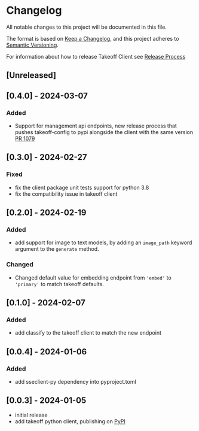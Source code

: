 # Changelog

All notable changes to this project will be documented in this file.

The format is based on [Keep a Changelog],
and this project adheres to [Semantic Versioning].

For information about how to release Takeoff Client see [Release Process](https://www.notion.so/tytnai/Releasing-Takeoff-Client-52deed2f60ba4af9890f8cbbc8876d4d?pm=c)

## [Unreleased]

## [0.4.0] - 2024-03-07

### Added

- Support for management api endpoints, new release process that pushes takeoff-config to pypi alongside the client with the same version [PR 1079](https://github.com/TNBase/pantheon/pull/1079)


## [0.3.0] - 2024-02-27

### Fixed
- fix the client package unit tests support for python 3.8
- fix the compatibility issue in takeoff client 

## [0.2.0] - 2024-02-19

### Added

- add support for image to text models, by adding an `image_path` keyword argument to the `generate` method. 

### Changed
- Changed default value for embedding endpoint from `'embed'` to `'primary'` to match takeoff defaults.

## [0.1.0] - 2024-02-07

### Added

- add classify to the takeoff client to match the new endpoint

## [0.0.4] - 2024-01-06

### Added

- add sseclient-py dependency into pyproject.toml 


## [0.0.3] - 2024-01-05

- initial release
- add takeoff python client, publishing on [PyPI](https://pypi.org/project/takeoff-client/)

<!-- Links -->
[keep a changelog]: https://keepachangelog.com/en/1.0.0/
[semantic versioning]: https://semver.org/spec/v2.0.0.html
